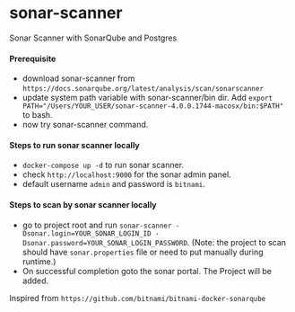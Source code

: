 # sonar-scanner
Sonar Scanner with SonarQube and Postgres

#### Prerequisite
- download sonar-scanner from `https://docs.sonarqube.org/latest/analysis/scan/sonarscanner`
- update system path variable with sonar-scanner/bin dir. Add `export PATH="/Users/YOUR_USER/sonar-scanner-4.0.0.1744-macosx/bin:$PATH"` to bash.
- now try sonar-scanner command.

#### Steps to run sonar scanner locally
- `docker-compose up -d` to run sonar scanner.
-  check `http://localhost:9000` for the sonar admin panel.
-  default username `admin` and password is `bitnami`.

#### Steps to scan by sonar scanner locally
- go to project root and run `sonar-scanner -Dsonar.login=YOUR_SONAR_LOGIN_ID -Dsonar.password=YOUR_SONAR_LOGIN_PASSWORD`. (Note: the project to scan should have `sonar.properties` file or need to put manually during runtime.)
- On successful completion goto the sonar portal. The Project will be added.

Inspired from `https://github.com/bitnami/bitnami-docker-sonarqube`
